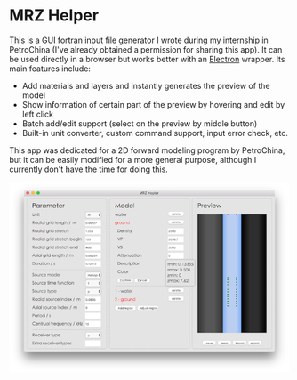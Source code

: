 # MRZ Helper

This is a GUI fortran input file generator I wrote during my internship in PetroChina (I've already obtained a permission for sharing this app). It can be used directly in a browser but works better with an [Electron](https://github.com/electron/electron) wrapper. Its main features include:

* Add materials and layers and instantly generates the preview of the model
* Show information of certain part of the preview by hovering and edit by left click
* Batch add/edit support (select on the preview by middle button)
* Built-in unit converter, custom command support, input error check, etc.

This app was dedicated for a 2D forward modeling program by PetroChina, but it can be easily modified for a more general purpose, although I currently don't have the time for doing this.

![screenshot](https://raw.githubusercontent.com/libcy/mrzhelper/master/img/screenshot.png)
